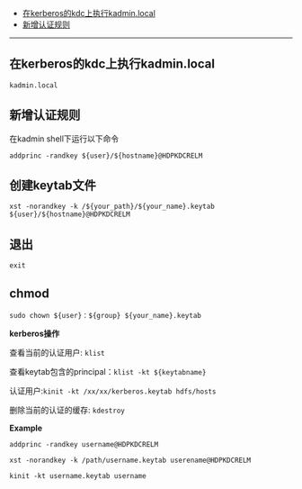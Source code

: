 * [在kerberos的kdc上执行kadmin.local](#在kerberos的kdc上执行kadmin.local)
* [新增认证规则](#新增认证规则)

----

## 在kerberos的kdc上执行kadmin.local

```vim
kadmin.local
```
## 新增认证规则

在kadmin shell下运行以下命令
```vim
addprinc -randkey ${user}/${hostname}@HDPKDCRELM
```
## 创建keytab文件

```vim
xst -norandkey -k /${your_path}/${your_name}.keytab ${user}/${hostname}@HDPKDCRELM
```
## 退出

```vim
exit
```
## chmod
```vim
sudo chown ${user}：${group} ${your_name}.keytab
```

**kerberos操作** 

查看当前的认证用户: `klist`

查看keytab包含的principal：`klist -kt ${keytabname}`

认证用户:`kinit -kt /xx/xx/kerberos.keytab hdfs/hosts`

删除当前的认证的缓存: `kdestroy`

**Example**
```vim
addprinc -randkey username@HDPKDCRELM

xst -norandkey -k /path/username.keytab userename@HDPKDCRELM
 
kinit -kt username.keytab username
```
